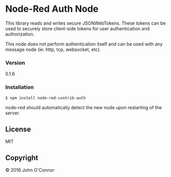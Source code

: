 # Node-Red Auth Node

This library reads and writes secure JSONWebTokens.  These tokens can be used to securely store client-side tokens for user authentication and authorization.

This node does not perform authentication itself and can be used with any message node (ie: http, tcp, websocket, etc).

### Version
0.1.6

### Installation

```sh
$ npm install node-red-contrib-auth
```
node-red should automatically detect the new node upon restarting of the server.

License
----

MIT

Copyright
----

&copy; 2016 John O'Connor